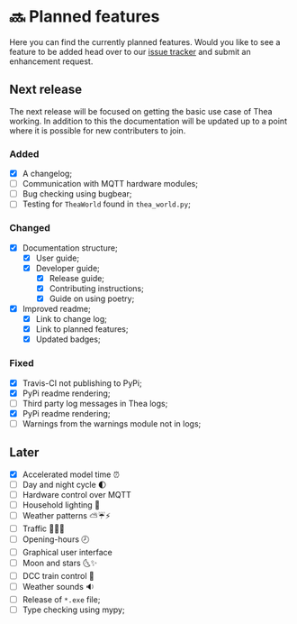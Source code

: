 # 🔜 Planned features

Here you can find the currently planned features. Would you like to 
see a feature to be added head over to our 
[issue tracker](https://github.com/mikevansighem/thea/issues)
and submit an enhancement request.

## Next release

The next release will be focused on getting the basic use case of 
Thea working. In addition to this the documentation will be updated
up to a point where it is possible for new contributers to join.

### Added

-   [x] A changelog;
-   [ ] Communication with MQTT hardware modules;
-   [ ] Bug checking using bugbear;
-   [ ] Testing for `TheaWorld` found in `thea_world.py`;

### Changed

-   [x] Documentation structure;
    -   [x] User guide;
    -   [x] Developer guide;
        -   [x] Release guide;
        -   [x] Contributing instructions;
        -   [x] Guide on using poetry;
- [x] Improved readme;
    -   [x] Link to change log;
    -   [x] Link to planned features;
    -   [x] Updated badges;

### Fixed

-   [x] Travis-CI not publishing to PyPi;
-   [x] PyPi readme rendering;
-   [ ] Third party log messages in Thea logs;
-   [x] PyPi readme rendering;
-   [ ] Warnings from the warnings module not in logs;

## Later

-   [x] Accelerated model time ⏰
-   [ ] Day and night cycle 🌓
-   [ ] Hardware control over MQTT
-   [ ] Household lighting 🏡
-   [ ] Weather patterns ⛅️☔⚡️
-   [ ] Traffic 🚗🚕🚌
-   [ ] Opening-hours 🕗
-   [ ] Graphical user interface
-   [ ] Moon and stars 🌜✨
-   [ ] DCC train control 🚂
-   [ ] Weather sounds 🔉
-   [ ] Release of `*.exe` file;
-   [ ] Type checking using mypy;
